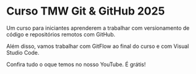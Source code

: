 # Curso TMW Git \& GitHub 2025



Um curso para iniciantes aprenderem a trabalhar com versionamento de código e repositórios remotos com GitHub.

Além disso, vamos trabalhar com GitFlow ao final do curso e com Visual Studio Code.

Confira tudo o oque temos no nosso YouTube. É grátis!

